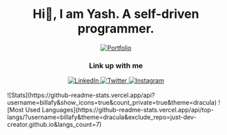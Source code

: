 <h1 align='center'>Hi👋, I am Yash. A self-driven programmer.</h1>

<div align='center'>
  <a href="https://yashtarkar.vercel.app/">
    <img alt="Portfolio" title="Portfolio" src="https://img.shields.io/badge/Y-Portfolio-red?style=for-the-badge&logoColor=white"/>
  </a>
</div>

<h3 align='center'>Link up with me</h3>

<div align='center'>
  <a href="https://www.linkedin.com/in/yash-tarkar-87b92b208/">
    <img alt="LinkedIn" title="Linkedin" src="https://img.shields.io/badge/-LinkedIn-0077b5?style=for-the-badge&logo=linkedin&logoColor=white"/>
  </a>
  <a href="https://twitter.com/BawalBilla">
    <img alt="Twitter" title="Twitter" src="https://img.shields.io/badge/Twitter-1DA1F2.svg?style=for-the-badge&logo=twitter&logoColor=white"/>
  </a>
  <a href="https://www.instagram.com/billa_fy/">
    <img alt="Instagram" title="Instagram" src="https://img.shields.io/badge/-Instagram-8a3ab9?style=for-the-badge&logoColor=white&logo=instagram"/>
  </a>
</div>
<br/>

<div style="display: flex; align-items: center, justify-content: center">
  ![Stats](https://github-readme-stats.vercel.app/api?username=billafy&show_icons=true&count_private=true&theme=dracula)
  ![Most Used Languages](https://github-readme-stats.vercel.app/api/top-langs/?username=billafy&theme=dracula&exclude_repo=just-dev-creator.github.io&langs_count=7)
</div>
